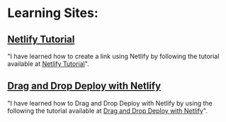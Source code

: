 # Learning Sites:
## [Netlify Tutorial](https://www.youtube.com/watch?v=OiGf_FUJFz4&t=463s)

 "I have learned how to create a link using Netlify by following the tutorial available at [Netlify Tutorial](https://www.youtube.com/watch?v=OiGf_FUJFz4&t=463s)".

##  [Drag and Drop Deploy with Netlify](https://scrimba.com/learn/learnreact/drag-and-drop-deploy-with-netlify-co0cc43c19137835bc361427d)

"I have learned how to Drag and Drop Deploy with Netlify by using the following the tutorial available at [Drag and Drop Deploy with Netlify](https://scrimba.com/learn/learnreact/drag-and-drop-deploy-with-netlify-co0cc43c19137835bc361427d)".
